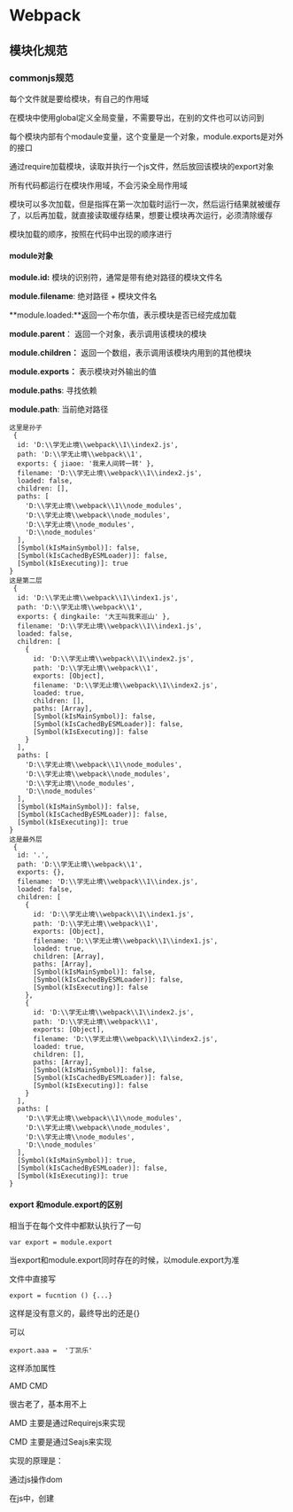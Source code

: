 # Webpack

## 模块化规范

### commonjs规范

每个文件就是要给模块，有自己的作用域

在模块中使用global定义全局变量，不需要导出，在别的文件也可以访问到

每个模块内部有个modaule变量，这个变量是一个对象，module.exports是对外的接口

通过require加载模块，读取并执行一个js文件，然后放回该模块的export对象

所有代码都运行在模块作用域，不会污染全局作用域

模块可以多次加载，但是指挥在第一次加载时运行一次，然后运行结果就被缓存了，以后再加载，就直接读取缓存结果，想要让模块再次运行，必须清除缓存

模块加载的顺序，按照在代码中出现的顺序进行



#### module对象

**module.id:**  模块的识别符，通常是带有绝对路径的模块文件名

**module.filename**: 绝对路径 + 模块文件名

**module.loaded:**返回一个布尔值，表示模块是否已经完成加载

**module.parent**： 返回一个对象，表示调用该模块的模块

**module.children：** 返回一个数组，表示调用该模块内用到的其他模块

**module.exports：** 表示模块对外输出的值

**module.paths**: 寻找依赖

**module.path**: 当前绝对路径



```
这里是孙子
 {
  id: 'D:\\学无止境\\webpack\\1\\index2.js',
  path: 'D:\\学无止境\\webpack\\1',
  exports: { jiaoe: '我来人间转一转' },
  filename: 'D:\\学无止境\\webpack\\1\\index2.js',
  loaded: false,
  children: [],
  paths: [
    'D:\\学无止境\\webpack\\1\\node_modules',
    'D:\\学无止境\\webpack\\node_modules',
    'D:\\学无止境\\node_modules',
    'D:\\node_modules'
  ],
  [Symbol(kIsMainSymbol)]: false,
  [Symbol(kIsCachedByESMLoader)]: false,
  [Symbol(kIsExecuting)]: true
}
这是第二层
 {
  id: 'D:\\学无止境\\webpack\\1\\index1.js',
  path: 'D:\\学无止境\\webpack\\1',
  exports: { dingkaile: '大王叫我来巡山' },
  filename: 'D:\\学无止境\\webpack\\1\\index1.js',
  loaded: false,
  children: [
    {
      id: 'D:\\学无止境\\webpack\\1\\index2.js',
      path: 'D:\\学无止境\\webpack\\1',
      exports: [Object],
      filename: 'D:\\学无止境\\webpack\\1\\index2.js',
      loaded: true,
      children: [],
      paths: [Array],
      [Symbol(kIsMainSymbol)]: false,
      [Symbol(kIsCachedByESMLoader)]: false,
      [Symbol(kIsExecuting)]: false
    }
  ],
  paths: [
    'D:\\学无止境\\webpack\\1\\node_modules',
    'D:\\学无止境\\webpack\\node_modules',
    'D:\\学无止境\\node_modules',
    'D:\\node_modules'
  ],
  [Symbol(kIsMainSymbol)]: false,
  [Symbol(kIsCachedByESMLoader)]: false,
  [Symbol(kIsExecuting)]: true
}
这是最外层
 {
  id: '.',
  path: 'D:\\学无止境\\webpack\\1',
  exports: {},
  filename: 'D:\\学无止境\\webpack\\1\\index.js',
  loaded: false,
  children: [
    {
      id: 'D:\\学无止境\\webpack\\1\\index1.js',
      path: 'D:\\学无止境\\webpack\\1',
      exports: [Object],
      filename: 'D:\\学无止境\\webpack\\1\\index1.js',
      loaded: true,
      children: [Array],
      paths: [Array],
      [Symbol(kIsMainSymbol)]: false,
      [Symbol(kIsCachedByESMLoader)]: false,
      [Symbol(kIsExecuting)]: false
    },
    {
      id: 'D:\\学无止境\\webpack\\1\\index2.js',
      path: 'D:\\学无止境\\webpack\\1',
      exports: [Object],
      filename: 'D:\\学无止境\\webpack\\1\\index2.js',
      loaded: true,
      children: [],
      paths: [Array],
      [Symbol(kIsMainSymbol)]: false,
      [Symbol(kIsCachedByESMLoader)]: false,
      [Symbol(kIsExecuting)]: false
    }
  ],
  paths: [
    'D:\\学无止境\\webpack\\1\\node_modules',
    'D:\\学无止境\\webpack\\node_modules',
    'D:\\学无止境\\node_modules',
    'D:\\node_modules'
  ],
  [Symbol(kIsMainSymbol)]: true,
  [Symbol(kIsCachedByESMLoader)]: false,
  [Symbol(kIsExecuting)]: true
}
```



#### export 和module.export的区别

相当于在每个文件中都默认执行了一句

```
var export = module.export
```

当export和module.export同时存在的时候，以module.export为准



文件中直接写

```
export = fucntion () {...}
```

这样是没有意义的，最终导出的还是{}

可以

```
export.aaa =  '丁凯乐'
```

这样添加属性





AMD CMD

很古老了，基本用不上

AMD 主要是通过Requirejs来实现

CMD 主要是通过Seajs来实现



实现的原理是： 

通过js操作dom

在js中，创建<script/>标签，然后把标签中的src改成所需要的地址，这样就实现了动态创建标签，动态加载模块







### UMD

是一种思想，就是一种兼容commonjs, AMD. CMD的兼容写法

一般开发node包都是选择UMD规范





### es6 module

默认开启严格模式

import的属性是只读的，类似于const声明 了一个接收变量，虽然不能改变它的引用，但是可以改里面的属性

export和import必须位于模块顶级，不能位于作用域内，例如if语句当中



在nodejs中，要是想用ES6 module的形式加载文件，那么模块文件需要以.mjs后缀名结尾。

NodeJs中遇到.mjs文件，就认为它是一个ES6模块，默认启用严格模式，不必在每个文件顶部指定“use strict"

[Module 的语法 - ECMAScript 6入门](https://es6.ruanyifeng.com/#docs/module)



### ES6module和Commonjs的区别

CommonJs模块输出的是一个值的拷贝，ES6模块输出的是值的引用

CommonJs模块运行时加载，ES6模块是编译时输出接口；所以ES6必须是写死的，而CommonJs的文件名可以是一个变量。可以动态确定资源路径

CommonJs模块的require()是同步加载模块，ES6模块的imoprt命令是异步加载，有一个独立的模块依赖的解析阶段



## Webpack打包流程

**输入：** 从文件系统读入代码文件

**模块处理：** 模块递归处理，调用loader转义Module内容，并将结果转换为AST，从中分析出模块依赖关系，进一步递归调用模块处理过程， 直到所有依赖文件都处理完毕

**后处理：** 所有模块递归处理完毕后，开始执行后处理，包括模块合并、注入运行时、产物优化等、最终输出Chunk集合

**输出：** 将Chunk写出到外部文件系统



## Npx命令

npm只能管理包的依赖， npx则可以快捷的运用包中的命令行工具和其他可执行文件，让项目内部安装的模块用起来更方便

比方说

```
npx create-react-app dingkailetest
```

首先寻找本地的create-react-app版本，有则使用

没有找到，就会直接下载最新版本放在缓存里，下载完成后执行

使用完成后将缓存完全清除，不会在本机或者项目留下任何东西

这样就不会污染本机，永远使用最新版本的dependency



### 总结

方便的执行可执行依赖

可以无需安装，直接执行，并且自动删除，避免造成依赖污染

可以指定版本执行

## 安装依赖的位置

npm install xxx --save 生产环境依赖

例如： react   react-dom   redux   lodashasa



npm install xxx  --save-dev  开发依赖

例如 webpack   dev-server   eslint



## webpack主流程

### 与打包流程强相关的配置项：

**输入输出：**

​	**entry：** 用于定义项目入口文件

​	**context：**项目执行上下文路径

​	**output：** 配置产物输出路径

**模块处理**

​	**resolve：**用于配置模块路径解析规则，可用于帮助Webpack更精准，高效的找到模块

​	**module：** 用于配置模块加载规则， 例如针对什么类型的资源需要使用那些Loader进行处理

​	**externals：** 用于声明外部资源，webpack会直接胡虏肉这部分资源，跳过这些资源的解析、打包操作

**后处理**

​	**optimization：** 用于控制如何 **优化产物包体积** ， 内置Dead Code Elimination、 Scope Hosting、 代码混淆、代码压缩等功能

​	**target：** 用于配置编译产物的目标运行环境，支持web、 node、 electron等值，不同值最终产物会有所差异

​	**mode**：编译模式短语，支持development、production等值， 可以理解为一种声明环境的短语



### 工具类配置

**开发效率** 

​	**watch：** 用于配置持续监听文件变化，持续构建

​	**devtool：** 用于配置产物Sourcemap生成规则

​	**devServer：** 用于配置HMR强相关的开发服务器功能

**性能优化类**

​	**cache：** Webpack5之后，该项用于控制如何缓存编译过程信息与编译结果

​	**performance：** 用于配置当产物大小超过阈值时，如何通知开发者

**日志类**

​	**stats：** 用于精确地控制编译过程的日志内容，在做比较细致的性能调试时非常有用

​	**infrastructurelogging：** 用于控制日志输出方式， 例如如何通过该配置，将日志输出到磁盘文件 





## webpack初始化命令

```
npx webpack init ./ --force --template=default
```

在webpack5以上，除了安装webpack之外还要安装webpack-cli 命令行工具







## 插件

### mini-css-extract-plugin

把样式代码生成一个css文件的插件

如果不适用这个插件，而是使用的style-loader的话，就不会生成一个css样式文件，而是打包到js文件当中，由js语句动态的写入<style/>标签来添加样式的



**安装**

```
npm i mini-css-extract-plugin -D
```

**实例化插件**

```
const MiniCssExtractPlugin = require('mini-css-extract-plugin');
```

**注册插件**

```
plugin: [new MiniCssExtractPlugin()]
```

**使用插件**

```
module: {
    rules: [
      {
        test: /\.less$/i,
        use: [
          MiniCssExtractPlugin.loader,
          'css-loader',
          'less-loader',
        ],
      }
    ]
}
```

**总结**

在实际开发中，一般使用style-loader,  MiniCssExtractPlugin用于生产环境。因为style-loader不能用于cdn缓存，而后者可以生成一个单独的文件。这样的花，在浏览器加载资源时是可以并发的，并且我们的资源文件是可以浏览器缓存的。



### postcss

使用插件

```
module: {
    rules: [
      {
        test: /\.less$/i,
        use: [
          MiniCssExtractPlugin.loader,
          'css-loader',
          'postcss-loader',
        ],
      }
    ]
}
```

#### 配置插件

在根目录创建一个 postcss.config.js文件

**添加前缀**：

```
module.exports = {
  plugins: [
    require('autoprefixer')
  ]
}
```

需要安装

```
npm i autoprefixer -D
```



**cssnext  (css4)**

包含自动添加前缀功能

```
module.exports = {
  plugins: [
    require('postcss-cssnext')
  ]
}
```

需安装

```
npm i postcss-cssnext -D
```



### babel

**安装**

```
npm i @babel/preset-react -D
```

**配置**

在根目录创建一个babel.config.json文件

```
{
  "presets": [
    "@babel/preset-react"
  ]
}
```

在webpack.config.js中

```
 {
    test: /\.js$/i,
    use: {
      loader: 'babel-loader'
    }
  }
```



